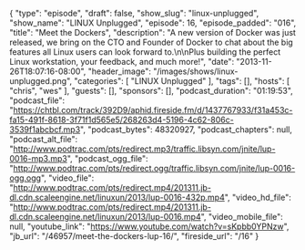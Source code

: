 {
  "type": "episode",
  "draft": false,
  "show_slug": "linux-unplugged",
  "show_name": "LINUX Unplugged",
  "episode": 16,
  "episode_padded": "016",
  "title": "Meet the Dockers",
  "description": "A new version of Docker was just released, we bring on the CTO and Founder of Docker to chat about the big features all Linux users can look forward to.\n\nPlus building the perfect Linux workstation, your feedback, and much more!",
  "date": "2013-11-26T18:07:16-08:00",
  "header_image": "/images/shows/linux-unplugged.png",
  "categories": [
    "LINUX Unplugged"
  ],
  "tags": [],
  "hosts": [
    "chris",
    "wes"
  ],
  "guests": [],
  "sponsors": [],
  "podcast_duration": "01:19:53",
  "podcast_file": "https://chtbl.com/track/392D9/aphid.fireside.fm/d/1437767933/f31a453c-fa15-491f-8618-3f71f1d565e5/268263d4-5196-4c62-806c-3539f1abcbcf.mp3",
  "podcast_bytes": 48320927,
  "podcast_chapters": null,
  "podcast_alt_file": "http://www.podtrac.com/pts/redirect.mp3/traffic.libsyn.com/jnite/lup-0016-mp3.mp3",
  "podcast_ogg_file": "http://www.podtrac.com/pts/redirect.ogg/traffic.libsyn.com/jnite/lup-0016-ogg.ogg",
  "video_file": "http://www.podtrac.com/pts/redirect.mp4/201311.jb-dl.cdn.scaleengine.net/linuxun/2013/lup-0016-432p.mp4",
  "video_hd_file": "http://www.podtrac.com/pts/redirect.mp4/201311.jb-dl.cdn.scaleengine.net/linuxun/2013/lup-0016.mp4",
  "video_mobile_file": null,
  "youtube_link": "https://www.youtube.com/watch?v=sKpbb0YPNzw",
  "jb_url": "/46957/meet-the-dockers-lup-16/",
  "fireside_url": "/16"
}

